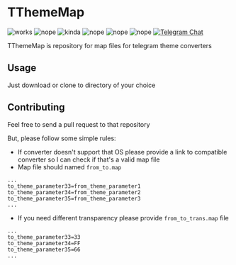 # TThemeMap
![works](https://img.shields.io/badge/desktop-to_android-green.svg?style=flat) ![nope](https://img.shields.io/badge/desktop-to_iOS-red.svg?style=flat) ![kinda](https://img.shields.io/badge/android-to_desktop-yellow.svg?style=flat) ![nope](https://img.shields.io/badge/android-to_iOS-red.svg?style=flat) ![nope](https://img.shields.io/badge/iOS-to_android-red.svg?style=flat) ![nope](https://img.shields.io/badge/iOS-to_desktop-red.svg?style=flat)
[![Telegram Chat](https://img.shields.io/badge/chat-on%20telegram-0d86d7.svg?style=flat)](https://t.me/TThemesHQ)


TThemeMap is repository for map files for telegram theme converters

## Usage
Just download or clone to directory of your choice

## Contributing
Feel free to send a pull request to that repository

But, please follow some simple rules:
- If converter doesn't support that OS please provide a link to compatible converter so I can check if that's a valid map file
- Map file should named `from_to.map`
```
...
to_theme_parameter33=from_theme_parameter1
to_theme_parameter34=from_theme_parameter2
to_theme_parameter35=from_theme_parameter3
...
```
- If you need different transparency please provide `from_to_trans.map` file
```
...
to_theme_parameter33=33
to_theme_parameter34=FF
to_theme_parameter35=66
...
```
